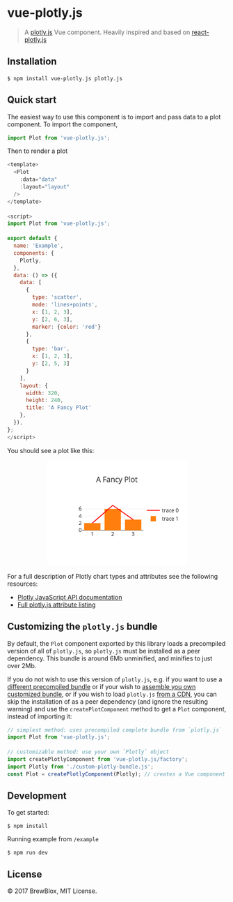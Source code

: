 # vue-plotly.js

> A [plotly.js](https://github.com/plotly/plotly.js) Vue component.
> Heavily inspired and based on [react-plotly.js](https://github.com/plotly/react-plotly.js)

## Installation

```
$ npm install vue-plotly.js plotly.js
```

## Quick start

The easiest way to use this component is to import and pass data to a plot component. To import the component,

```javascript
import Plot from 'vue-plotly.js';
```

Then to render a plot

```javascript
<template>
  <Plot
    :data="data"
    :layout="layout"
  />
</template>

<script>
import Plot from 'vue-plotly.js';

export default {
  name: 'Example',
  components: {
    Plotly,
  },
  data: () => ({
    data: [
      {
        type: 'scatter',
        mode: 'lines+points',
        x: [1, 2, 3],
        y: [2, 6, 3],
        marker: {color: 'red'}
      },
      {
        type: 'bar',
        x: [1, 2, 3],
        y: [2, 5, 3]
      }
    ],
    layout: {
      width: 320,
      height: 240,
      title: 'A Fancy Plot'
    },
  }),
};
</script>
```

You should see a plot like this:

<p align="center">
  <img src="example.png" alt="Example plot" width="320" height="240">
</p>

For a full description of Plotly chart types and attributes see the following resources:

* [Plotly JavaScript API documentation](https://plot.ly/javascript/)
* [Full plotly.js attribute listing](https://plot.ly/javascript/reference/)

## Customizing the `plotly.js` bundle

By default, the `Plot` component exported by this library loads a precompiled version of all of `plotly.js`, so `plotly.js` must be installed as a peer dependency. This bundle is around 6Mb unminified, and minifies to just over 2Mb.

If you do not wish to use this version of `plotly.js`, e.g. if you want to use a [different precompiled bundle](https://github.com/plotly/plotly.js/blob/master/dist/README.md#partial-bundles) or if your wish to [assemble you own customized bundle](https://github.com/plotly/plotly.js#modules), or if you wish to load `plotly.js` [from a CDN](https://github.com/plotly/plotly.js#use-the-plotlyjs-cdn-hosted-by-fastly), you can skip the installation of as a peer dependency (and ignore the resulting warning) and use the `createPlotComponent` method to get a `Plot` component, instead of importing it:

```javascript
// simplest method: uses precompiled complete bundle from `plotly.js`
import Plot from 'vue-plotly.js';

// customizable method: use your own `Plotly` object
import createPlotlyComponent from 'vue-plotly.js/factory';
import Plotly from './custom-plotly-bundle.js';
const Plot = createPlotlyComponent(Plotly); // creates a Vue component
```

## Development

To get started:

```
$ npm install
```

Running example from `/example`

```
$ npm run dev
```

## License
© 2017 BrewBlox, MIT License.
